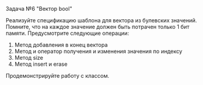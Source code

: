 Задача №6
"Вектор bool"

Реализуйте спецификацию шаблона для вектора из булевских значений. Помните, что на каждое значение должен быть потрачен только 1 бит памяти.
Предусмотрите следующие операции:
1. 	Метод добавления в конец вектора
2. 	Метод и оператор получения и изменения значения по индексу
3. 	Метод size
4.  Метод insert и erase

Продемонстрируйте работу с классом.
